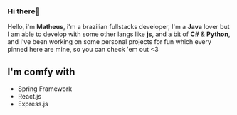 ### Hi there👋

<!--
**wyvern800/wyvern800** is a ✨ _special_ ✨ repository because its `README.md` (this file) appears on your GitHub profile.
- 🔭 I’m currently working on some personal projects
- 🌱 I’m currently learning React
- 📫 How to reach me: Pay me I mean, PM me
- 😄 Pronouns: Him
- ⚡ Fun fact: Cookies
-->
Hello, i'm **Matheus**, i'm a brazilian fullstacks developer, I'm a **Java** lover but I am able to develop with some other langs like **js**, and a bit of **C#** & **Python**, and I've been working on some personal projects for fun which every pinned here are mine, so you can check 'em out <3 

## I'm comfy with
- Spring Framework
- React.js
- Express.js
